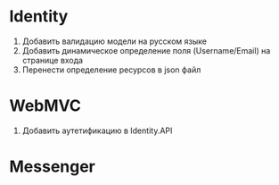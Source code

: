# Identity
1. Добавить валидацию модели на русском языке
1. Добавить динамическое определение поля (Username/Email) на странице входа
1. Перенести определение ресурсов в json файл

# WebMVC
1. Добавить аутетификацию в Identity.API

# Messenger